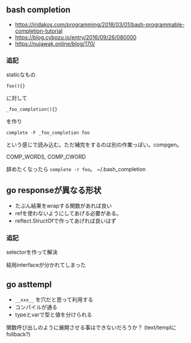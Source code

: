 ## bash completion

- https://iridakos.com/programming/2018/03/01/bash-programmable-completion-tutorial
- https://blog.cybozu.io/entry/2016/09/26/080000
- https://nujawak.online/blog/170/

### 追記

staticなもの

```
foo(){}
```

に対して

```
_foo_completion(){}
```

を作り

```
complete -F _foo_completion foo
```

という感じで読み込む。ただ補完をするのは別の作業っぽい。compgen。

COMP_WORDS, COMP_CWORD

辞めたくなったら `complete -r foo`。 ~/.bash_completion

## go responseが異なる形状

- たぶん結果をwrapする関数があれば良い
- refを使わないようにしてあげる必要がある。
- reflect.StructOfで作ってあげれば良いはず

### 追記

selectorを作って解決

結局interfaceが分かれてしまった

## go asttempl

- `__xxx__` を穴だと思って利用する
- コンパイルが通る
- typeとvarで型と値を分けられる

関数呼び出しのように展開させる事はできないだろうか？
(text/templにfollback?)
